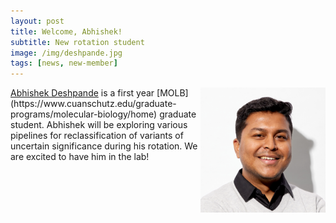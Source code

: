 ```yaml
---
layout: post
title: Welcome, Abhishek!
subtitle: New rotation student
image: /img/deshpande.jpg
tags: [news, new-member]
---
```

<img align="right" src="/img/deshpande.jpg" style="width:200px !important;height:200px !important;" />
<a href="/docs/deshpande-cv.pdf">Abhishek Deshpande</a> is a first year [MOLB](https://www.cuanschutz.edu/graduate-programs/molecular-biology/home) graduate student. Abhishek will be exploring various pipelines for reclassification of variants of uncertain significance during his rotation. We are excited to have him in the lab! 
<br>
<br>

